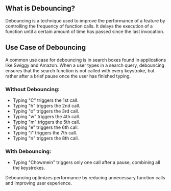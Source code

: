 ## What is Debouncing?

Debouncing is a technique used to improve the performance of a feature by controlling the frequency of function calls. It delays the execution of a function until a certain amount of time has passed since the last invocation.

## Use Case of Debouncing

A common use case for debouncing is in search boxes found in applications like Swiggy and Amazon. When a user types in a search query, debouncing ensures that the search function is not called with every keystroke, but rather after a brief pause once the user has finished typing.

### Without Debouncing:

- Typing "C" triggers the 1st call.
- Typing "h" triggers the 2nd call.
- Typing "o" triggers the 3rd call.
- Typing "w" triggers the 4th call.
- Typing "m" triggers the 5th call.
- Typing "e" triggers the 6th call.
- Typing "i" triggers the 7th call.
- Typing "n" triggers the 8th call.

### With Debouncing:

- Typing "Chowmein" triggers only one call after a pause, combining all the keystrokes.

Debouncing optimizes performance by reducing unnecessary function calls and improving user experience.
